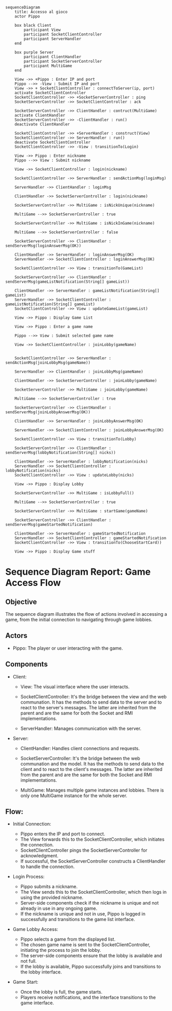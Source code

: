 ```mermaid
sequenceDiagram
    title: Accesso al gioco
    actor Pippo

    box black Client
        participant View
        participant SocketClientController
        participant ServerHandler
    end

    box purple Server
        participant ClientHandler
        participant SocketServerController
        participant MultiGame
    end

    View ->> +Pippo : Enter IP and port
    Pippo -->> -View : Submit IP and port
    View ->> + SocketClientController : connectToServer(ip, port)
    activate SocketClientController
    SocketClientController ->> +SocketServerController : ping
    SocketServerController ->> SocketClientController : ack

    SocketServerController ->> ClientHandler : contruct(MultiGame)
    activate ClientHandler
    SocketServerController ->> -ClientHandler : run()
    deactivate ClientHandler

    SocketClientController ->> +ServerHandler : construct(View)
    SocketClientController ->> ServerHandler : run()
    deactivate SocketClientController
    SocketClientController ->> -View : transitionTo(Login)

    View ->> Pippo : Enter nickname
    Pippo -->> View : Submit nickname

    View ->> SocketClientController : login(nickname)

    SocketClientController ->> ServerHandler : sendActionMsg(loginMsg)

    ServerHandler ->> ClientHandler : loginMsg

    ClientHandler ->> SocketServerController : login(nickname)

    SocketServerController ->> MultiGame : isNickUnique(nickname)

    MultiGame -->> SocketServerController : true

    SocketServerController ->> MultiGame : isNickInGame(nickname)

    MultiGame -->> SocketServerController : false

    SocketServerController ->> ClientHandler : sendServerMsg(loginAnswerMsg(OK))

    ClientHandler ->> ServerHandler : loginAnswerMsg(OK)
    ServerHandler ->> SocketClientController : loginAnswerMsg(OK)

    SocketClientController ->> View : transitionTo(GameList)

    SocketServerController ->> ClientHandler : sendServerMsg(gameListNotification(String[] gameList))

    ClientHandler ->> ServerHandler : gameListNotification(String[] gameList)
    ServerHandler ->> SocketClientController : gameListNotification(String[] gameList)
    SocketClientController ->> View : updateGameList(gameList)

    View ->> Pippo : Display Game List

    View ->> Pippo : Enter a game name

    Pippo -->> View : Submit selected game name

    View ->> SocketClientController : joinLobby(gameName)


    SocketClientController ->> ServerHandler : sendActionMsg(joinLobbyMsg(gameName))

    ServerHandler ->> ClientHandler : joinLobbyMsg(gameName)

    ClientHandler ->> SocketServerController : joinLobby(gameName)

    SocketServerController ->> MultiGame : joinLobby(gameName)

    MultiGame -->> SocketServerController : true

    SocketServerController ->> ClientHandler : sendServerMsg(joinLobbyAnswerMsg(OK))

    ClientHandler ->> ServerHandler : joinLobbyAnswerMsg(OK)

    ServerHandler ->> SocketClientController : joinLobbyAnswerMsg(OK)

    SocketClientController ->> View : transitionTo(Lobby)

    SocketServerController ->> ClientHandler : sendServerMsg(lobbyNotification(String[] nicks))

    ClientHandler ->> ServerHandler : lobbyNotification(nicks)
    ServerHandler ->> SocketClientController : lobbyNotification(nicks)
    SocketClientController ->> View : updateLobby(nicks)

    View ->> Pippo : Display Lobby

    SocketServerController ->> MultiGame : isLobbyFull()

    MultiGame -->> SocketServerController : true

    SocketServerController ->> MultiGame : startGame(gameName)

    SocketServerController ->> ClientHandler : sendServerMsg(gameStartedNotification)

    ClientHandler ->> ServerHandler : gameStartedNotification
    ServerHandler ->> SocketClientController : gameStartedNotification
    SocketClientController ->> View : transitionTo(ChooseStartCard))

    View ->> Pippo : Display Game stuff

```

# Sequence Diagram Report: Game Access Flow

## Objective

The sequence diagram illustrates the flow of actions involved in accessing a game, from the initial connection to navigating through game lobbies.

## Actors

- Pippo: The player or user interacting with the game.

## Components

- Client:

  - View: The visual interface where the user interacts.
  - SocketClientController: It's the bridge between the view and the web communation. It has the methods to send data to the server and to react to the server's messages. The latter are inherited from the parent and are the same for both the Socket and RMI implementations.

  - ServerHandler: Manages communication with the server.

- Server:

  - ClientHandler: Handles client connections and requests.
  - SocketServerController: It's the bridge between the web communation and the model. It has the methods to send data to the client and to react to the client's messages. The latter are inherited from the parent and are the same for both the Socket and RMI implementations.

  - MultiGame: Manages multiple game instances and lobbies. There is only one MultiGame instance for the whole server.

## Flow:

- Initial Connection:

  - Pippo enters the IP and port to connect.
  - The View forwards this to the SocketClientController, which initiates the connection.
  - SocketClientController pings the SocketServerController for acknowledgment.
  - If successful, the SocketServerController constructs a ClientHandler to handle the connection.

- Login Process:

  - Pippo submits a nickname.
  - The View sends this to the SocketClientController, which then logs in using the provided nickname.
  - Server-side components check if the nickname is unique and not already in use in any ongoing game.
  - If the nickname is unique and not in use, Pippo is logged in successfully and transitions to the game list interface.

- Game Lobby Access:

  - Pippo selects a game from the displayed list.
  - The chosen game name is sent to the SocketClientController, initiating the process to join the lobby.
  - The server-side components ensure that the lobby is available and not full.
  - If the lobby is available, Pippo successfully joins and transitions to the lobby interface.

- Game Start:
  - Once the lobby is full, the game starts.
  - Players receive notifications, and the interface transitions to the game interface.
